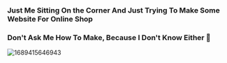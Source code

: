 ### Just Me Sitting On the Corner And Just Trying To Make Some Website For Online Shop
### Don't Ask Me How To Make, Because I Don't Know Either 🤯
![1689415646943](https://github.com/Aku-Mars/Shop/assets/76494850/ee906c2a-097b-4ce4-9940-60954e914815)
